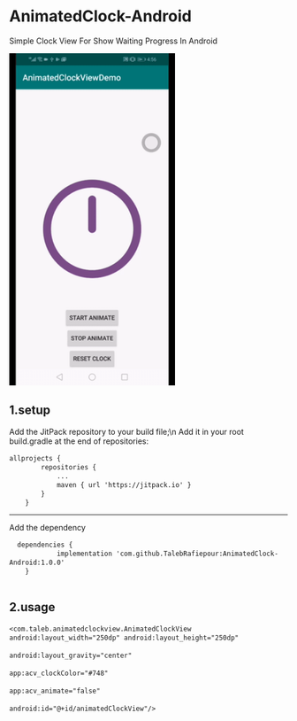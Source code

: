 # AnimatedClock-Android
Simple Clock View For Show Waiting Progress In Android

<img src="https://github.com/TalebRafiepour/AnimatedClock-Android/blob/master/acv-gif.gif" width="300"> 

## 1.setup 
Add the JitPack repository to your build file;\n
Add it in your root build.gradle at the end of repositories:

```
allprojects {
		repositories {
			...
			maven { url 'https://jitpack.io' }
		}
	}
```
  
  -------------------------------------

Add the dependency
```
  dependencies {
	        implementation 'com.github.TalebRafiepour:AnimatedClock-Android:1.0.0'
	}
   
```
## 2.usage

```
<com.taleb.animatedclockview.AnimatedClockView android:layout_width="250dp" android:layout_height="250dp"
                                                   android:layout_gravity="center"
                                                   app:acv_clockColor="#748"
                                                   app:acv_animate="false"
                                                   android:id="@+id/animatedClockView"/>
```
